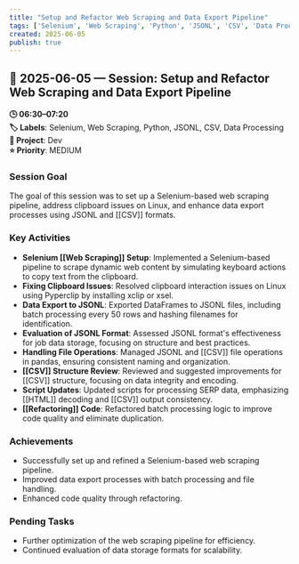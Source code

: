 ```yaml
---
title: "Setup and Refactor Web Scraping and Data Export Pipeline"
tags: ['Selenium', 'Web Scraping', 'Python', 'JSONL', 'CSV', 'Data Processing']
created: 2025-06-05
publish: true
---
```


## 📅 2025-06-05 — Session: Setup and Refactor Web Scraping and Data Export Pipeline

**🕒 06:30–07:20**  
**🏷️ Labels**: Selenium, Web Scraping, Python, JSONL, CSV, Data Processing  
**📂 Project**: Dev  
**⭐ Priority**: MEDIUM  


### Session Goal
The goal of this session was to set up a Selenium-based web scraping pipeline, address clipboard issues on Linux, and enhance data export processes using JSONL and [[CSV]] formats.

### Key Activities
- **Selenium [[Web Scraping]] Setup**: Implemented a Selenium-based pipeline to scrape dynamic web content by simulating keyboard actions to copy text from the clipboard.
- **Fixing Clipboard Issues**: Resolved clipboard interaction issues on Linux using Pyperclip by installing xclip or xsel.
- **Data Export to JSONL**: Exported DataFrames to JSONL files, including batch processing every 50 rows and hashing filenames for identification.
- **Evaluation of JSONL Format**: Assessed JSONL format's effectiveness for job data storage, focusing on structure and best practices.
- **Handling File Operations**: Managed JSONL and [[CSV]] file operations in pandas, ensuring consistent naming and organization.
- **[[CSV]] Structure Review**: Reviewed and suggested improvements for [[CSV]] structure, focusing on data integrity and encoding.
- **Script Updates**: Updated scripts for processing SERP data, emphasizing [[HTML]] decoding and [[CSV]] output consistency.
- **[[Refactoring]] Code**: Refactored batch processing logic to improve code quality and eliminate duplication.

### Achievements
- Successfully set up and refined a Selenium-based web scraping pipeline.
- Improved data export processes with batch processing and file handling.
- Enhanced code quality through refactoring.

### Pending Tasks
- Further optimization of the web scraping pipeline for efficiency.
- Continued evaluation of data storage formats for scalability.
